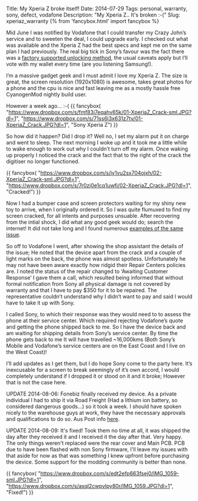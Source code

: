 Title: My Xperia Z broke itself!
Date: 2014-07-29
Tags: personal, warranty, sony, defect, vodafone
Description: "My Xperia Z.. It's broken :-("
Slug: xperiaz_warranty
{% from 'fancybox.html' import fancybox %}

Mid June I was notified by Vodafone that I could transfer my Crazy John’s service and to sweeten the deal, I could upgrade early. I checked out what was available and the Xperia Z had the best specs and kept me on the same plan I had previously. The real big tick in Sony’s favour was the fact there was a [factory supported unlocking method](http://developer.sonymobile.com/unlockbootloader/unlock-yourboot-loader/), the usual caveats apply but I’ll vote with my wallet every time (are you listening Samsung!).

I’m a massive gadget geek and I must admit I love my Xperia Z. The size is great, the screen resolution (1920x1080) is awesome, takes great photos for a phone and the cpu is nice and fast leaving me as a mostly hassle free CyanogenMod nightly build user.

However a week ago… :-(
{{ fancybox(
  "https://www.dropbox.com/s/fmf83i7eqahv65k/01-XperiaZ_Crack-sml.JPG?dl=1",
  "https://www.dropbox.com/s/71ss6i3x631z7ty/01-XperiaZ_Crack.JPG?dl=1",
  "Sony Xperia Z")
}}

So how did it happen? Did I drop it? Well no, I set my alarm put it on charge and went to sleep. The next morning I woke up and it took me a little while to wake enough to work out why I couldn’t turn off my alarm. Once waking up properly I noticed the crack and the fact that to the right of the crack the digitiser no longer functioned.

{{ fancybox(
  "https://www.dropbox.com/s/iy1vu2sx704ojxh/02-XperiaZ_Crack-sml.JPG?dl=1",
  "https://www.dropbox.com/s/7r0zj0e1cq1uwfi/02-XperiaZ_Crack.JPG?dl=1",
  "Cracked!")
}}

Now I had a bumper case and screen protectors waiting for my shiny new toy to arrive, when I originally ordered it. So I was quite flumuxed to find my screen cracked, for all intents and purposes unsuable. After recovering from the intial shock, I did what any good geek would do; search the internet! It did not take long and I found numerous [examples of the same issue](http://forum.xda-developers.com/xperia-z/help/xperia-z-zr-ul-z-ultra-display-issue-1-t2515293).

So off to Vodafone I went, after showing the shop assistant the details of the issue; He noted that the device apart from the crack and a couple of light marks on the back, the phone was almost spotless. Unfortunately he may not have been aware exactly how ridgid their Repair Centers policies are. I noted the status of the repair changed to ‘Awaiting Customer Response’ I gave them a call, which resulted being informed that without formal notification from Sony all physical damage is not covered by warranty and that I have to pay $350 for it to be repaired. The representative couldn’t understand why I didn’t want to pay and said I would have to take it up with Sony.

I called Sony, to which their response was they would need to to assess the phone at their service center. Which required rejecting Vodafone’s quote and getting the phone shipped back to me. So I have the device back and am waiting for shipping details from Sony’s service center. By time the phone gets back to me It will have travelled ~16,000kms (Both Sony’s Mobile and Vodafone’s service centers are on the East Coast and I live on the West Coast)!

I’ll add updates as I get them, but I do hope Sony come to the party here. It’s inexcusable for a screen to break seemingly of it’s own accord, I would completely understand if I dropped it or stood on it and it broke; However that is not the case here.

UPDATE 2014-08-06: Fonebiz finally received my device. As a private individual I had to ship it via Road Freight (Had a lithium ion battery, so considered dangerous goods...)  so it took a week. I should have spoken nicely to the warehouse guys at work, they have the necessary approvals and qualifications to do so. Aus Post info [here](http://auspost.com.au/parcels-mail/dangerous-and-prohibited-items.html).

UPDATE 2014-08-09: It's fixed! Took them no time at all, it was shipped the day after they received it and I received it the day after that. Very happy. The only things weren't replaced were the rear cover and Main PCB. PCB due to have been flashed with non Sony firmware, I'll leave my issues with that aside for now as that was something I knew upfront before purchasing the device. Some support for the modding community is better than none.

{{ fancybox(
  "https://www.dropbox.com/s/edt2efp663fsej0/IMG_1059-sml.JPG?dl=1",
  "https://www.dropbox.com/s/axql2cwpvlpy80r/IMG_1059.JPG?dl=1",
  "Fixed!")
}}
